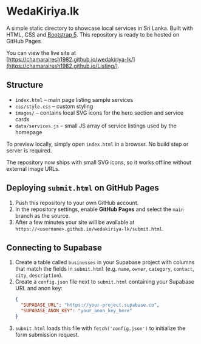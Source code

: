 # WedaKiriya.lk

A simple static directory to showcase local services in Sri Lanka. Built with HTML, CSS and [Bootstrap 5](https://getbootstrap.com/). This repository is ready to be hosted on GitHub Pages.

You can view the live site at [https://chamarairesh1982.github.io/wedakiriya-lk/](https://chamarairesh1982.github.io/Listing/).

## Structure
- `index.html` – main page listing sample services
- `css/style.css` – custom styling
- `images/` – contains local SVG icons for the hero section and service cards
- `data/services.js` – small JS array of service listings used by the homepage

To preview locally, simply open `index.html` in a browser. No build step or server is required.

The repository now ships with small SVG icons, so it works offline without external image URLs.

## Deploying `submit.html` on GitHub Pages
1. Push this repository to your own GitHub account.
2. In the repository settings, enable **GitHub Pages** and select the `main` branch as the source.
3. After a few minutes your site will be available at `https://<username>.github.io/wedakiriya-lk/submit.html`.

## Connecting to Supabase
1. Create a table called `businesses` in your Supabase project with columns that match the fields in `submit.html` (e.g. `name`, `owner`, `category`, `contact`, `city`, `description`).
2. Create a `config.json` file next to `submit.html` containing your Supabase URL and anon key:
   ```json
   {
     "SUPABASE_URL": "https://your-project.supabase.co",
     "SUPABASE_ANON_KEY": "your_anon_key_here"
   }
   ```
3. `submit.html` loads this file with `fetch('config.json')` to initialize the form submission request.
